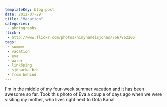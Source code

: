 ```yaml
---
templateKey: blog-post
date: 2012-07-29
title: "Vacation"
categories:
 - photographs
flickr:
 - http://www.flickr.com/photos/himynameisjonas/7667862206
tags:
 - summer
 - vacation
 - eva
 - water
 - linköping
 - sjöbacka bro
 - from behind
---
```


I'm in the middle of my four-week summer vacation and it has been awesome so far. Took this photo of Eva a couple of days ago when we were visiting my mother, who lives right next to Göta Kanal.
